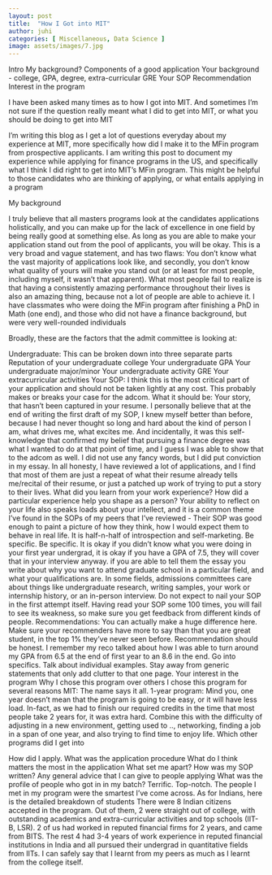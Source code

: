 ```yaml
---
layout: post
title:  "How I Got into MIT"
author: juhi
categories: [ Miscellaneous, Data Science ]
image: assets/images/7.jpg
---
```


Intro
My background?
Components of a good application
Your background - college, GPA, degree, extra-curricular
GRE
Your SOP
Recommendation
Interest in the program

I have been asked many times as to how I got into MIT. And sometimes I’m not sure if the question really meant what I did to get into MIT, or what you should be doing to get into MIT

I’m writing this blog as I get a lot of questions everyday about my experience at MIT, more specifically how did I make it to the MFin program from prospective applicants. I am writing this post to document my experience while applying for finance programs in the US, and specifically what I think I did right to get into MIT’s MFin program. This might be helpful to those candidates who are thinking of applying, or what entails applying in a program


My background

I truly believe that all masters programs look at the candidates applications holistically, and you can make up for the lack of excellence in one field by being really good at something else. As long as you are able to make your application stand out from the pool of applicants, you will be okay. This is a very broad and vague statement, and has two flaws: You don’t know what the vast majority of applications look like, and secondly, you don’t know what quality of yours will make you stand out (or at least for most people, including myself, it wasn’t that apparent). What most people fail to realize is that having a consistently amazing performance throughout their lives is also an amazing thing, because not a lot of people are able to achieve it. I have classmates who were doing the MFin program after finishing a PhD in Math (one end), and those who did not have a finance background, but were very well-rounded individuals

Broadly, these are the factors that the admit committee is looking at:

Undergraduate: This can be broken down into three separate parts
Reputation of your undergraduate college
Your undergraduate GPA
Your undergraduate major/minor
Your undergraduate activity
GRE
Your extracurricular activities
Your SOP: I think this is the most critical part of your application and should not be taken lightly at any cost. This probably makes or breaks your case for the adcom. 
What it should be: Your story, that hasn’t been captured in your resume. I personally believe that at the end of writing the first draft of my SOP, I knew myself better than before, because I had never thought so long and hard about the kind of person I am, what drives me, what excites me. And incidentally, it was this self-knowledge that confirmed my belief that pursuing a finance degree was what I wanted to do at that point of time, and I guess I was able to show that to the adcom as well. I did not use any fancy words, but I did put conviction in my essay. In all honesty, I have reviewed a lot of applications, and I find that most of them are just a repeat of what their resume already tells me/recital of their resume, or just a patched up work of trying to put a story to their lives. What did you learn from your work experience? How did a particular experience help you shape as a person? Your ability to reflect on your life also speaks loads about your intellect, and it is a common theme I’ve found in the SOPs of my peers that I’ve reviewed - Their SOP was good enough to paint a picture of how they think, how I would expect them to behave in real life. It is half-n-half of introspection and self-marketing. Be specific. Be specific. It is okay if you didn’t know what you were doing in your first year undergrad, it is okay if you have a GPA of 7.5, they will cover that in your interview anyway. if you are able to tell them the essay you write about why you want to attend graduate school in a particular field, and what your qualifications are. In some fields, admissions committees care about things like undergraduate research, writing samples, your work or internship history, or an in-person interview. Do not expect to nail your SOP in the first attempt itself. Having read your SOP some 100 times, you will fail to see its weakness, so make sure you get feedback from different kinds of people. 
Recommendations: You can actually make a huge difference here. Make sure your recommenders have more to say than that you are great student, in the top 1% they’ve never seen before. Recommendation should be honest. I remember my reco talked about how I was able to turn around my GPA from 6.5 at the end of first year to an 8.6 in the end. Go into specifics. Talk about individual examples. Stay away from generic statements that only add clutter to that one page.
Your interest in the program
Why I chose this program over others
I chose this program for several reasons
MIT: The name says it all.
1-year program: Mind you, one year doesn’t mean that the program is going to be easy, or it will have less load. In-fact, as we had to finish our required credits in the time that most people take 2 years for, it was extra hard. Combine this with the difficulty of adjusting in a new environment, getting used to .., networking, finding a job in a span of one year, and also trying to find time to enjoy life. 
Which other programs did I get into


How did I apply. What was the application procedure
What do I think matters the most in the application
What set me apart?
How was my SOP written?
Any general advice that I can give to people applying
What was the profile of people who got in in my batch?
Terrific. Top-notch. The people I met in my program were the smartest I’ve come across. As for Indians, here is the detailed breakdown of students
There were 8 Indian citizens accepted in the program. Out of them, 2 were straight out of college, with outstanding academics and extra-curricular activities and top schools (IIT-B, LSR). 2 of us had worked in reputed financial firms for 2 years, and came from BITS. The rest 4 had 3-4 years of work experience in reputed financial institutions in India and all pursued their undergrad in quantitative fields from IITs. I can safely say that I learnt from my peers as much as I learnt from the college itself.

